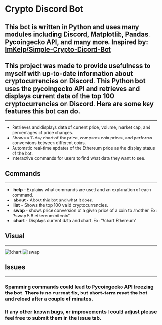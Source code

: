 # Crypto Discord Bot


## This bot is written in Python and uses many modules including Discord, Matplotlib, Pandas, Pycoingecko API, and many more. Inspired by: <a href='https://github.com/ImKelp/Simple-Crypto-Dicord-Bot'>ImKelp/Simple-Crypto-Dicord-Bot</a>


## This project was made to provide usefulness to myself with up-to-date information about cryptocurrencies on Discord. This Python bot uses the pycoingecko API and retrieves and displays current data of the top 100 cryptocurrencies on Discord. Here are some key features this bot can do.
<hr>


* Retrieves and displays data of current price, volume, market cap, and percentages of price changes.
* Shows a 7-day chart of the price, compares coin prices, and performs conversions between different coins. 
* Automatic real-time updates of the Ethereum price as the display status of the bot.
* Interactive commands for users to find what data they want to see.



## Commands
<hr>

* **!help** - Explains what commands are used and an explanation of each command.
* **!about** - About this bot and what it does.
* **!list** -  Shows the top 100 valid cryptocurrencies.
* **!swap** - shows price conversion of a given price of a coin to another. Ex: "!swap 5.6 ethereum bitcoin"
* **!chart** - Displays current data and chart. Ex: "!chart Ethereum"

## Visual
<hr>

![!chart](https://gyazo.com/b05fd835151ff292a6aa55c65e91b1ca)
![!swap](https://gyazo.com/08ad558c6151ea81f9d84b3fa11f5912)

## Issues
<hr>

### Spamming commands could lead to Pycoingecko API freezing the bot. There is no current fix, but short-term reset the bot and reload after a couple of minutes. 

### If any other known bugs, or improvements I could adjust please feel free to submit them in the issue tab.
